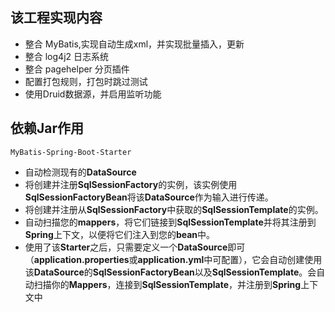 ## 该工程实现内容

- 整合 MyBatis,实现自动生成xml，并实现批量插入，更新
- 整合 log4j2 日志系统
- 整合 pagehelper 分页插件
- 配置打包规则，打包时跳过测试
- 使用Druid数据源，并启用监听功能

## 依赖Jar作用

`MyBatis-Spring-Boot-Starter`

- 自动检测现有的**DataSource**
- 将创建并注册**SqlSessionFactory**的实例，该实例使用**SqlSessionFactoryBean**将该**DataSource**作为输入进行传递。
- 将创建并注册从**SqlSessionFactory**中获取的**SqlSessionTemplate**的实例。
- 自动扫描您的**mappers**，将它们链接到**SqlSessionTemplate**并将其注册到**Spring**上下文，以便将它们注入到您的**bean**中。
- 使用了该**Starter**之后，只需要定义一个**DataSource**即可（**application.properties**或**application.yml**中可配置），它会自动创建使用该**DataSource**的**SqlSessionFactoryBean**以及**SqlSessionTemplate**。会自动扫描你的**Mappers**，连接到**SqlSessionTemplate**，并注册到**Spring**上下文中